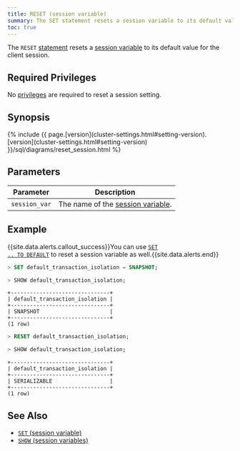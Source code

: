 ```yaml
---
title: RESET (session variable)
summary: The SET statement resets a session variable to its default value.
toc: true
---
```


The `RESET` [statement](sql-statements.html) resets a [session variable](set-vars.html) to its default value for the client session.


## Required Privileges

No [privileges](privileges.html) are required to reset a session setting.

## Synopsis

<section>{% include {{ page.[version](cluster-settings.html#setting-version).[version](cluster-settings.html#setting-version) }}/sql/diagrams/reset_session.html %}</section>

## Parameters

| Parameter | Description |
|-----------|-------------|
| `session_var` | The name of the [session variable](set-vars.html#supported-variables). |

## Example

{{site.data.alerts.callout_success}}You can use <a href="set-vars.html#reset-a-variable-to-its-default-value"><code>SET .. TO DEFAULT</code></a> to reset a session variable as well.{{site.data.alerts.end}}

~~~ sql
> SET default_transaction_isolation = SNAPSHOT;
~~~

~~~ sql
> SHOW default_transaction_isolation;
~~~

~~~
+-------------------------------+
| default_transaction_isolation |
+-------------------------------+
| SNAPSHOT                      |
+-------------------------------+
(1 row)
~~~

~~~ sql
> RESET default_transaction_isolation;
~~~

~~~ sql
> SHOW default_transaction_isolation;
~~~

~~~
+-------------------------------+
| default_transaction_isolation |
+-------------------------------+
| SERIALIZABLE                  |
+-------------------------------+
(1 row)
~~~

## See Also

- [`SET` (session variable)](set-vars.html)
- [`SHOW` (session variables)](show-vars.html)

